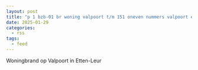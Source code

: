 ```yaml
---
layout: post
title: "p 1 bzb-01 br woning valpoort t/m 151 oneven nummers valpoort etten-leur 203451"
date: 2025-01-29
categories: 
  - rss
tags: 
  - feed
---
```


Woningbrand op Valpoort in Etten-Leur
